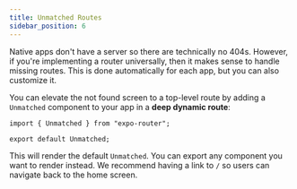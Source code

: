 ```yaml
---
title: Unmatched Routes
sidebar_position: 6
---
```


Native apps don't have a server so there are technically no 404s. However, if you're implementing a router universally, then it makes sense to handle missing routes. This is done automatically for each app, but you can also customize it.

You can elevate the not found screen to a top-level route by adding a `Unmatched` component to your app in a **deep dynamic route**:

```tsx title=app/[...unmatched].js
import { Unmatched } from "expo-router";

export default Unmatched;
```

This will render the default `Unmatched`. You can export any component you want to render instead. We recommend having a link to `/` so users can navigate back to the home screen.
